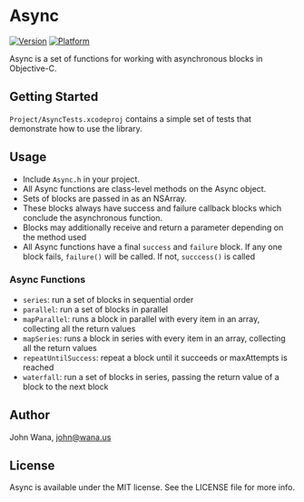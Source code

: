 # Async

[![Version](http://cocoapod-badges.herokuapp.com/v/async/badge.png)](http://cocoadocs.org/docsets/async)
[![Platform](http://cocoapod-badges.herokuapp.com/p/async/badge.png)](http://cocoadocs.org/docsets/async)

Async is a set of functions for working with asynchronous blocks in Objective-C.

## Getting Started

`Project/AsyncTests.xcodeproj` contains a simple set of tests that demonstrate how to use the library.

## Usage

* Include `Async.h` in your project.
* All Async functions are class-level methods on the Async object.
* Sets of blocks are passed in as an NSArray.
* These blocks always have success and failure callback blocks which conclude the asynchronous function.
* Blocks may additionally receive and return a parameter depending on the method used
* All Async functions have a final `success` and `failure` block. If any one block fails, `failure()` will be called. If not, `succcess()` is called

### Async Functions

* `series`: run a set of blocks in sequential order
* `parallel`: run a set of blocks in parallel
* `mapParallel`: runs a block in parallel with every item in an array, collecting all the return values
* `mapSeries`: runs a block in series with every item in an array, collecting all the return values
* `repeatUntilSuccess`: repeat a block until it succeeds or maxAttempts is reached
* `waterfall`: run a set of blocks in series, passing the return value of a block to the next block

## Author
 
John Wana, john@wana.us

## License

Async is available under the MIT license. See the LICENSE file for more info.
